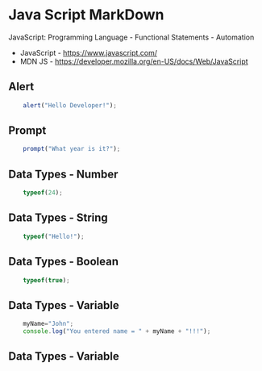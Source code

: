 # Java Script MarkDown

JavaScript: Programming Language - Functional Statements - Automation <br>
- JavaScript - https://www.javascript.com/ <br>
- MDN JS - https://developer.mozilla.org/en-US/docs/Web/JavaScript <br>

<!-- ALERT -->
## Alert
```javascript
    alert("Hello Developer!");
```

<!-- PROMPT -->
## Prompt
```javascript
    prompt("What year is it?");
```

<!-- DATA TYPE - NUMBER -->
## Data Types - Number
```javascript
    typeof(24); 
```

<!-- DATA TYPE - STRING -->
## Data Types - String
```javascript
    typeof("Hello!");
```

<!-- DATA TYPE - BOOLEAN -->
## Data Types - Boolean
```javascript
    typeof(true); 
```

<!-- DATA TYPE - VARIABLE -->
## Data Types - Variable
```javascript
    myName="John";
    console.log("You entered name = " + myName + "!!!");
```

<!-- String Concatenation -->
## Data Types - Variable
```javascript


```





<!-- This Markdown Document is intended to use as a Java Script FAQ Guide  -->